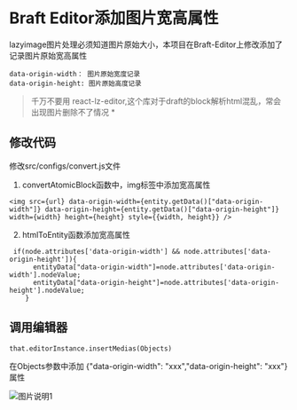 # Braft Editor添加图片宽高属性

lazyimage图片处理必须知道图片原始大小，本项目在Braft-Editor上修改添加了记录图片原始宽高属性

```
data-origin-width： 图片原始宽度记录
data-origin-height: 图片原始高度记录
```


> 千万不要用 react-lz-editor,这个库对于draft的block解析html混乱，常会出现图片删除不了情况 *


## 修改代码

修改src/configs/convert.js文件

1. convertAtomicBlock函数中，img标签中添加宽高属性
```
<img src={url} data-origin-width={entity.getData()["data-origin-width"]} data-origin-height={entity.getData()["data-origin-height"]} width={width} height={height} style={{width, height}} />
```
2. htmlToEntity函数添加宽高属性

```
 if(node.attributes['data-origin-width'] && node.attributes['data-origin-height']){
      entityData["data-origin-width"]=node.attributes['data-origin-width'].nodeValue;
      entityData["data-origin-height"]=node.attributes['data-origin-height'].nodeValue;
    }
```

## 调用编辑器
```
that.editorInstance.insertMedias(Objects)
```
在Objects参数中添加 {"data-origin-width": "xxx","data-origin-height": "xxx"}属性

![图片说明1](http://o6sfjf3zh.bkt.clouddn.com/E5A9226D-24F6-4269-A029-7193C93CB60F.png?imageView/2/w/619)
